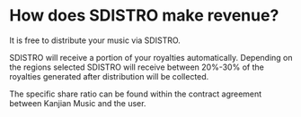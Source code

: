 # How does SDISTRO make revenue?

It is free to distribute your music via SDISTRO.&#x20;

SDISTRO will receive a portion of your royalties automatically. Depending on the regions selected SDISTRO will receive between 20%-30% of the royalties generated after distribution will be collected.&#x20;

The specific share ratio can be found within the contract agreement between Kanjian Music and the user.
